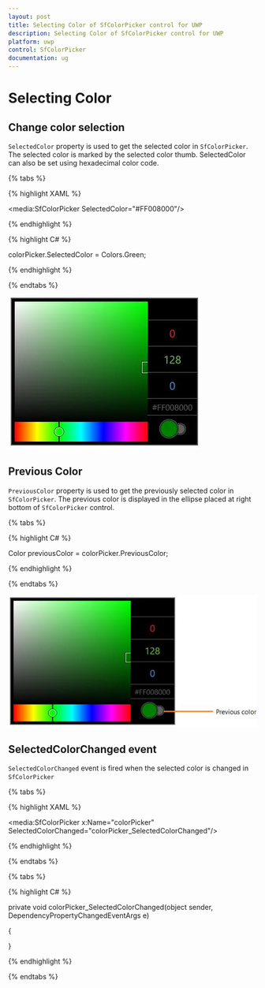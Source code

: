 ```yaml
---
layout: post
title: Selecting Color of SfColorPicker control for UWP
description: Selecting Color of SfColorPicker control for UWP
platform: uwp
control: SfColorPicker
documentation: ug
---
```


# Selecting Color

## Change color selection

`SelectedColor` property is used to get the selected color in `SfColorPicker`. The selected color is marked by the selected color thumb. SelectedColor can also be set using hexadecimal color code.

{% tabs %}

{% highlight XAML %}

<media:SfColorPicker SelectedColor="#FF008000"/>

{% endhighlight %}

{% highlight C# %}

colorPicker.SelectedColor = Colors.Green;

{% endhighlight %}

{% endtabs %}

![](Selecting-Color-images/Selecting-Color-img1.jpeg)

## Previous Color

`PreviousColor` property is used to get the previously selected color in `SfColorPicker`. The previous color is displayed in the ellipse placed at right bottom of `SfColorPicker` control.

{% tabs %}

{% highlight C# %}

Color previousColor = colorPicker.PreviousColor;

{% endhighlight %}

{% endtabs %}

![](Selecting-Color-images/Selecting-Color-img2.jpeg)

## SelectedColorChanged event

`SelectedColorChanged` event is fired when the selected color is changed in `SfColorPicker`

{% tabs %}

{% highlight XAML %}

<media:SfColorPicker x:Name="colorPicker"
                     SelectedColorChanged="colorPicker_SelectedColorChanged"/>

{% endhighlight %}

{% endtabs %}

{% tabs %}

{% highlight C# %}

private void colorPicker_SelectedColorChanged(object sender, DependencyPropertyChangedEventArgs e)

{

}

{% endhighlight %}

{% endtabs %}

